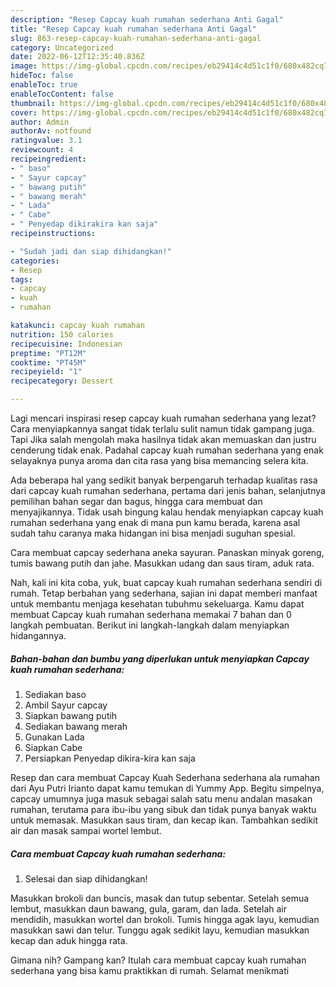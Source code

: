 ```yaml
---
description: "Resep Capcay kuah rumahan sederhana Anti Gagal"
title: "Resep Capcay kuah rumahan sederhana Anti Gagal"
slug: 863-resep-capcay-kuah-rumahan-sederhana-anti-gagal
category: Uncategorized
date: 2022-06-12T12:35:40.836Z
image: https://img-global.cpcdn.com/recipes/eb29414c4d51c1f0/680x482cq70/capcay-kuah-rumahan-sederhana-foto-resep-utama.jpg
hideToc: false
enableToc: true
enableTocContent: false
thumbnail: https://img-global.cpcdn.com/recipes/eb29414c4d51c1f0/680x482cq70/capcay-kuah-rumahan-sederhana-foto-resep-utama.jpg
cover: https://img-global.cpcdn.com/recipes/eb29414c4d51c1f0/680x482cq70/capcay-kuah-rumahan-sederhana-foto-resep-utama.jpg
author: Admin
authorAv: notfound
ratingvalue: 3.1
reviewcount: 4
recipeingredient:
- " baso"
- " Sayur capcay"
- " bawang putih"
- " bawang merah"
- " Lada"
- " Cabe"
- " Penyedap dikirakira kan saja"
recipeinstructions:

- "Sudah jadi dan siap dihidangkan!"
categories:
- Resep
tags:
- capcay
- kuah
- rumahan

katakunci: capcay kuah rumahan 
nutrition: 150 calories
recipecuisine: Indonesian
preptime: "PT12M"
cooktime: "PT45M"
recipeyield: "1"
recipecategory: Dessert

---
```



Lagi mencari inspirasi resep capcay kuah rumahan sederhana yang lezat? Cara menyiapkannya sangat tidak terlalu sulit namun tidak gampang juga. Tapi Jika salah mengolah maka hasilnya tidak akan memuaskan dan justru cenderung tidak enak. Padahal capcay kuah rumahan sederhana yang enak selayaknya punya aroma dan cita rasa yang bisa memancing selera kita.


Ada beberapa hal yang sedikit banyak berpengaruh terhadap kualitas rasa dari capcay kuah rumahan sederhana, pertama dari jenis bahan, selanjutnya pemilihan bahan segar dan bagus, hingga cara membuat dan menyajikannya. Tidak usah bingung kalau hendak menyiapkan capcay kuah rumahan sederhana yang enak di mana pun kamu berada, karena asal sudah tahu caranya maka hidangan ini bisa menjadi suguhan spesial.

Cara membuat capcay sederhana aneka sayuran. Panaskan minyak goreng, tumis bawang putih dan jahe. Masukkan udang dan saus tiram, aduk rata.


Nah, kali ini kita coba, yuk, buat capcay kuah rumahan sederhana sendiri di rumah. Tetap berbahan yang sederhana, sajian ini dapat memberi manfaat untuk membantu menjaga kesehatan tubuhmu sekeluarga. Kamu dapat membuat Capcay kuah rumahan sederhana memakai 7 bahan dan 0 langkah pembuatan. Berikut ini langkah-langkah dalam menyiapkan hidangannya.

<!--inarticleads1-->

##### Bahan-bahan dan bumbu yang diperlukan untuk menyiapkan Capcay kuah rumahan sederhana:

1. Sediakan  baso
1. Ambil  Sayur capcay
1. Siapkan  bawang putih
1. Sediakan  bawang merah
1. Gunakan  Lada
1. Siapkan  Cabe
1. Persiapkan  Penyedap dikira-kira kan saja


Resep dan cara membuat Capcay Kuah Sederhana sederhana ala rumahan dari Ayu Putri Irianto dapat kamu temukan di Yummy App. Begitu simpelnya, capcay umumnya juga masuk sebagai salah satu menu andalan masakan rumahan, terutama para ibu-ibu yang sibuk dan tidak punya banyak waktu untuk memasak. Masukkan saus tiram, dan kecap ikan. Tambahkan sedikit air dan masak sampai wortel lembut. 

<!--inarticleads2-->

##### Cara membuat Capcay kuah rumahan sederhana:


1. Selesai dan siap dihidangkan!

Masukkan brokoli dan buncis, masak dan tutup sebentar. Setelah semua lembut, masukkan daun bawang, gula, garam, dan lada. Setelah air mendidih, masukkan wortel dan brokoli. Tumis hingga agak layu, kemudian masukkan sawi dan telur. Tunggu agak sedikit layu, kemudian masukkan kecap dan aduk hingga rata. 

Gimana nih? Gampang kan? Itulah cara membuat capcay kuah rumahan sederhana yang bisa kamu praktikkan di rumah. Selamat menikmati
